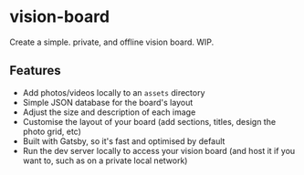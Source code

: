 # vision-board

Create a simple. private, and offline vision board. WIP. 

## Features

* Add photos/videos locally to an `assets` directory
* Simple JSON database for the board's layout
* Adjust the size and description of each image
* Customise the layout of your board (add sections, titles, design the photo grid, etc)
* Built with Gatsby, so it's fast and optimised by default
* Run the dev server locally to access your vision board (and host it if you want to, such as on a private local network)
